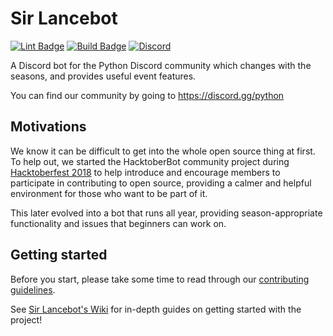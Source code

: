 # Sir Lancebot

[![Lint Badge][1]][2]
[![Build Badge][3]][4]
[![Discord](https://img.shields.io/static/v1?label=Python%20Discord&logo=discord&message=%3E100k%20members&color=%237289DA&logoColor=white)](https://discord.gg/2B963hn)

A Discord bot for the Python Discord community which changes with the seasons, and provides useful event features.

You can find our community by going to https://discord.gg/python

## Motivations

We know it can be difficult to get into the whole open source thing at first. To help out, we started the HacktoberBot community project during [Hacktoberfest 2018](https://hacktoberfest.digitalocean.com) to help introduce and encourage members to participate in contributing to open source, providing a calmer and helpful environment for those who want to be part of it.

This later evolved into a bot that runs all year, providing season-appropriate functionality and issues that beginners can work on.

## Getting started
Before you start, please take some time to read through our [contributing guidelines](CONTRIBUTING.md).

See [Sir Lancebot's Wiki](https://pythondiscord.com/pages/contributing/sir-lancebot/) for in-depth guides on getting started with the project!

[1]:https://github.com/python-discord/sir-lancebot/workflows/Lint/badge.svg?branch=master
[2]:https://github.com/python-discord/sir-lancebot/actions?query=workflow%3ALint+branch%3Amaster
[3]:https://github.com/python-discord/sir-lancebot/workflows/Build/badge.svg?branch=master
[4]:https://github.com/python-discord/sir-lancebot/actions?query=workflow%3ABuild+branch%3Amaster
